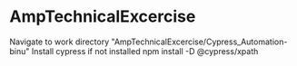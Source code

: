 # AmpTechnicalExcercise

Navigate to work directory "AmpTechnicalExcercise/Cypress_Automation-binu"
Install cypress if not installed
npm install -D @cypress/xpath